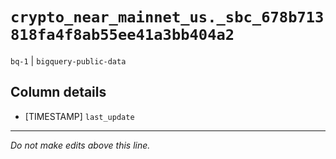 # `crypto_near_mainnet_us._sbc_678b713818fa4f8ab55ee41a3bb404a2`
`bq-1` | `bigquery-public-data`

## Column details
* [TIMESTAMP] `last_update`

-------------------------------------------------------------------------------
*Do not make edits above this line.*
